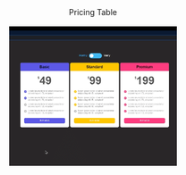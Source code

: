 <div align="center" style="border-bottom: none">Pricing Table</div>
<br>
<div align="center">
<img src="PricingGIF02.gif" width="300">
</div>
